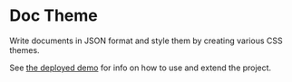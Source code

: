 # Doc Theme

Write documents in JSON format and style them by creating various CSS themes.

See [the deployed demo](https://doc-theme.herokuapp.com/) for info on how to use and extend the project.
